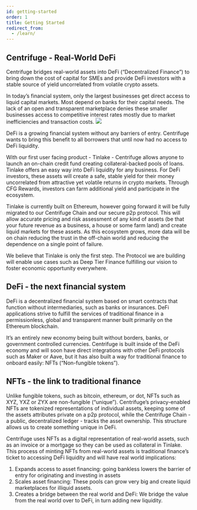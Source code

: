 ```yaml
---
id: getting-started
order: 1
title: Getting Started
redirect_from:
  - /learn/
---
```


## Centrifuge - Real-World DeFi

Centrifuge bridges real-world assets into DeFi (“Decentralized Finance”) to bring down the cost of capital for SMEs and provide DeFi investors with a stable source of yield uncorrelated from volatile crypto assets.

In today’s financial system, only the largest businesses get direct access to liquid capital markets. Most depend on banks for their capital needs. The lack of an open and transparent marketplace denies these smaller businesses access to competitive interest rates mostly due to market inefficiencies and transaction costs. ![](https://storage.googleapis.com/centrifuge-hackmd/upload_1b1adf116ed7021f4ea4d243d36a102b.png)

DeFi is a growing financial system without any barriers of entry. Centrifuge wants to bring this benefit to all borrowers that until now had no access to DeFi liquidity.

With our first user facing product - Tinlake - Centrifuge allows anyone to launch an on-chain credit fund creating collateral-backed pools of loans. Tinlake offers an easy way into DeFi liquidity for any business. For DeFi investors, these assets will create a safe, stable yield for their money uncorrelated from attractive yet volatile returns in crypto markets. Through CFG Rewards, investors can farm additional yield and participate in the ecosystem.

Tinlake is currently built on Ethereum, however going forward it will be fully migrated to our Centrifuge Chain and our secure p2p protocol. This will allow accurate pricing and risk assessment of any kind of assets (be that your future revenue as a business, a house or some farm land) and create liquid markets for these assets. As this ecosystem grows, more data will be on chain reducing the trust in the off-chain world and reducing the dependence on a single point of failure.

We believe that Tinlake is only the first step. The Protocol we are building will enable use cases such as Deep Tier Finance fulfilling our vision to foster economic opportunity everywhere.

## DeFi - the next financial system

DeFi is a decentralized financial system based on smart contracts that function without intermediaries, such as banks or insurances. DeFi applications strive to fulfill the services of traditional finance in a permissionless, global and transparent manner built primarily on the Ethereum blockchain.

It’s an entirely new economy being built without borders, banks, or government controlled currencies. Centrifuge is built inside of the DeFi economy and will soon have direct integrations with other DeFi protocols such as Maker or Aave, but it has also built a way for traditional finance to onboard easily: NFTs (“Non-fungible tokens”).

## NFTs - the link to traditional finance

Unlike fungible tokens, such as bitcoin, ethereum, or dot, NFTs such as XYZ, YXZ or ZYX are non-fungible (“unique”). Centrifuge’s privacy-enabled NFTs are tokenized representations of individual assets, keeping some of the assets attributes private on a p2p protocol, while the Centrifuge Chain - a public, decentralized ledger - tracks the asset ownership. This structure allows us to create something unique in DeFi.

Centrifuge uses NFTs as a digital representation of real-world assets, such as an invoice or a mortgage so they can be used as collateral in Tinlake. This process of minting NFTs from real-world assets is traditional finance’s ticket to accessing DeFi liquidity and will have real world implications:

1. Expands access to asset financing: going bankless lowers the barrier of entry for originating and investing in assets
2. Scales asset financing: These pools can grow very big and create liquid marketplaces for illiquid assets.
3. Creates a bridge between the real world and DeFi: We bridge the value from the real world over to DeFi, in turn adding new liquidity.
